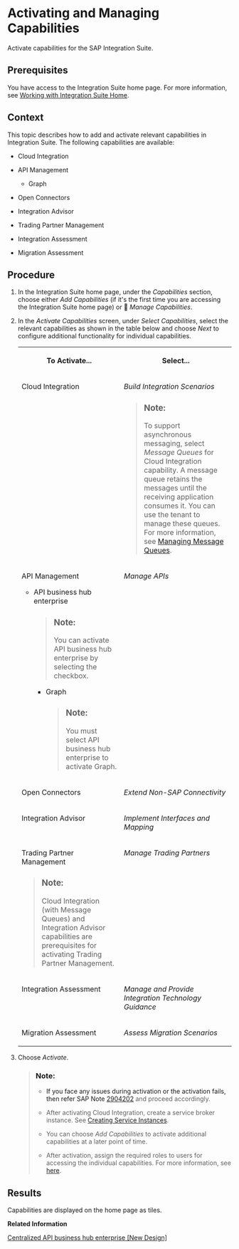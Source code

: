 <!-- loio2ffb343c163c48a4b3a90f9f3c487328 -->

<link rel="stylesheet" type="text/css" href="../css/sap-icons.css"/>

# Activating and Managing Capabilities

Activate capabilities for the SAP Integration Suite.



<a name="loio2ffb343c163c48a4b3a90f9f3c487328__prereq_ydy_lxj_dmb"/>

## Prerequisites

You have access to the Integration Suite home page. For more information, see [Working with Integration Suite Home](working-with-integration-suite-home-a53dce3.md).



<a name="loio2ffb343c163c48a4b3a90f9f3c487328__context_mpf_myf_dmb"/>

## Context

This topic describes how to add and activate relevant capabilities in Integration Suite. The following capabilities are available:

-   Cloud Integration

-   API Management

    -   Graph

-   Open Connectors

-   Integration Advisor

-   Trading Partner Management

-   Integration Assessment

-   Migration Assessment




## Procedure

1.  In the Integration Suite home page, under the *Capabilities* section, choose either *Add Capabilities* \(if it's the first time you are accessing the Integration Suite home page\) or <span class="SAP-icons"></span> *Manage Capabilities*.

2.  In the *Activate Capabilities* screen, under *Select Capabilities*, select the relevant capabilities as shown in the table below and choose *Next* to configure additional functionality for individual capabilities.


    <table>
    <tr>
    <th valign="top">

    To Activate...


    
    </th>
    <th valign="top">

    Select...


    
    </th>
    </tr>
    <tr>
    <td valign="top">
    
    Cloud Integration


    
    </td>
    <td valign="top">
    
    *Build Integration Scenarios*

    > ### Note:  
    > To support asynchronous messaging, select *Message Queues* for Cloud Integration capability. A message queue retains the messages until the receiving application consumes it. You can use the tenant to manage these queues. For more information, see [Managing Message Queues](https://help.sap.com/viewer/368c481cd6954bdfa5d0435479fd4eaf/Cloud/en-US/cdcce24f484a41c08ab46d12ab666451.html).


    
    </td>
    </tr>
    <tr>
    <td valign="top">
    
    API Management

    -   API business hub enterprise

        > ### Note:  
        > You can activate API business hub enterprise by selecting the checkbox.

        -   Graph

            > ### Note:  
            > You must select API business hub enterprise to activate Graph.




    
    </td>
    <td valign="top">
    
    *Manage APIs* 


    
    </td>
    </tr>
    <tr>
    <td valign="top">
    
    Open Connectors


    
    </td>
    <td valign="top">
    
    *Extend Non-SAP Connectivity* 


    
    </td>
    </tr>
    <tr>
    <td valign="top">
    
    Integration Advisor


    
    </td>
    <td valign="top">
    
    *Implement Interfaces and Mapping* 


    
    </td>
    </tr>
    <tr>
    <td valign="top">
    
    Trading Partner Management

    > ### Note:  
    > Cloud Integration \(with Message Queues\) and Integration Advisor capabilities are prerequisites for activating Trading Partner Management.


    
    </td>
    <td valign="top">
    
    *Manage Trading Partners* 


    
    </td>
    </tr>
    <tr>
    <td valign="top">
    
    Integration Assessment


    
    </td>
    <td valign="top">
    
    *Manage and Provide Integration Technology Guidance* 


    
    </td>
    </tr>
    <tr>
    <td valign="top">
    
    Migration Assessment 


    
    </td>
    <td valign="top">
    
    *Assess Migration Scenarios* 


    
    </td>
    </tr>
    </table>
    
3.  Choose *Activate*.

    > ### Note:  
    > -   If you face any issues during activation or the activation fails, then refer SAP Note [2904202](https://me.sap.com/notes/2904202) and proceed accordingly.
    > 
    > -   After activating Cloud Integration, create a service broker instance. See [Creating Service Instances](https://help.sap.com/viewer/368c481cd6954bdfa5d0435479fd4eaf/Cloud/en-US/883f025c30a64373b4e4102238a39fd4.html).
    > 
    > -   You can choose *Add Capabilities* to activate additional capabilities at a later point of time.
    > 
    > -   After activation, assign the required roles to users for accessing the individual capabilities. For more information, see [here](configuring-user-access-2c6214a.md).




<a name="loio2ffb343c163c48a4b3a90f9f3c487328__result_pph_4z5_plb"/>

## Results

Capabilities are displayed on the home page as tiles.

**Related Information**  


[Centralized API business hub enterprise \[New Design\]](../50-Development/centralized-api-business-hub-enterprise-new-design-38422de.md "The centralized API business hub enterprise is a central API catalog, allowing application developers to consume APIs and other assets, from a common platform.")

